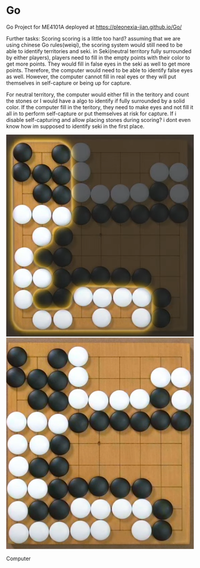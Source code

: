 # Go
Go Project for ME4101A
deployed at https://pleonexia-jian.github.io/Go/

Further tasks:
Scoring
scoring is a little too hard? assuming that we are using chinese Go rules(weiqi), the scoring system would still need to be
able to identify territories and seki. in Seki(neutral territory fully surrounded by either players), players need to fill in 
the empty points with their color to get more points. They would fill in false eyes in the seki as well to get more points.
Therefore, the computer would need to be able to identify false eyes as well. However, the computer cannot fill in real eyes 
or they will put themselves in self-capture or being up for capture.

For neutral territory, the computer would either fill in the teritory and count the stones or I would have a algo to identify
if fully surrounded by a solid color. If the computer fill in the teritory, they need to make eyes and not fill it all in
to perform self-capture or put themselves at risk for capture. If i disable self-capturing and allow placing stones during scoring?
i dont even know how im supposed to identify seki in the first place.

![Image of a Seki](image.png)
![correct resolution of that seki](image-1.png)

Computer